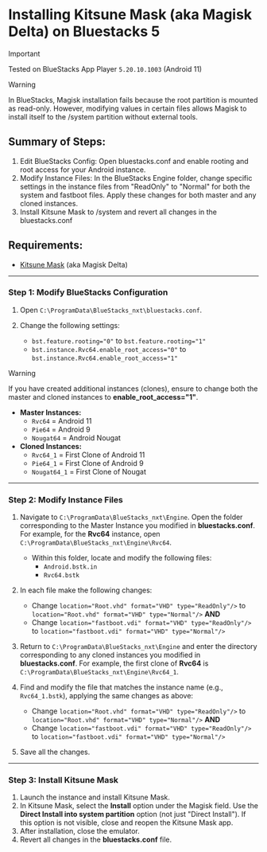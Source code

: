 # Installing Kitsune Mask (aka Magisk Delta) on Bluestacks 5

> [!IMPORTANT]
> Tested on BlueStacks App Player ```5.20.10.1003``` (Android 11)

> [!WARNING]
> In BlueStacks, Magisk installation fails because the root partition is mounted as read-only. However, modifying values in certain files allows Magisk to install itself to the /system partition without external tools.

## Summary of Steps:
1. Edit BlueStacks Config: Open bluestacks.conf and enable rooting and root access for your Android instance.
2. Modify Instance Files: In the BlueStacks Engine folder, change specific settings in the instance files from "ReadOnly" to "Normal" for both the system and fastboot files. Apply these changes for both master and any cloned instances.
3. Install Kitsune Mask to /system and revert all changes in the bluestacks.conf

## Requirements:
- [Kitsune Mask](https://github.com/HuskyDG/magisk-files/blob/main/README.md) (aka Magisk Delta)

---

### Step 1: Modify BlueStacks Configuration
1. Open ```C:\ProgramData\BlueStacks_nxt\bluestacks.conf```.

2. Change the following settings:
   - ```bst.feature.rooting="0"``` to ```bst.feature.rooting="1"```
   - ```bst.instance.Rvc64.enable_root_access="0"``` to ```bst.instance.Rvc64.enable_root_access="1"```

> [!WARNING]
> If you have created additional instances (clones), ensure to change both the master and cloned instances to **enable_root_access="1"**.
   
   - **Master Instances:**
     - ```Rvc64``` = Android 11
     - ```Pie64``` = Android 9
     - ```Nougat64``` = Android Nougat
   - **Cloned Instances:**
     - ```Rvc64_1``` = First Clone of Android 11
     - ```Pie64_1``` = First Clone of Android 9
     - ```Nougat64_1``` = First Clone of Nougat

---

### Step 2: Modify Instance Files

1. Navigate to ```C:\ProgramData\BlueStacks_nxt\Engine```. Open the folder corresponding to the Master Instance you modified in **bluestacks.conf**. For example, for the **Rvc64** instance, open ```C:\ProgramData\BlueStacks_nxt\Engine\Rvc64```.
   
   - Within this folder, locate and modify the following files:
     - ```Android.bstk.in```
     - ```Rvc64.bstk```

2. In each file make the following changes:
   - Change ```location="Root.vhd" format="VHD" type="ReadOnly"/>``` to ```location="Root.vhd" format="VHD" type="Normal"/>```
     **AND**
   - Change ```location="fastboot.vdi" format="VHD" type="ReadOnly"/>``` to ```location="fastboot.vdi" format="VHD" type="Normal"/>```

3. Return to ```C:\ProgramData\BlueStacks_nxt\Engine``` and enter the directory corresponding to any cloned instances you modified in **bluestacks.conf**. For example, the first clone of **Rvc64** is ```C:\ProgramData\BlueStacks_nxt\Engine\Rvc64_1```.

4. Find and modify the file that matches the instance name (e.g., ```Rvc64_1.bstk```), applying the same changes as above:
   - Change ```location="Root.vhd" format="VHD" type="ReadOnly"/>``` to ```location="Root.vhd" format="VHD" type="Normal"/>```
	   **AND**
   - Change ```location="fastboot.vdi" format="VHD" type="ReadOnly"/>``` to ```location="fastboot.vdi" format="VHD" type="Normal"/>```

5. Save all the changes.

---

### Step 3: Install Kitsune Mask
1. Launch the instance and install Kitsune Mask.
2. In Kitsune Mask, select the **Install** option under the Magisk field. Use the **Direct Install into system partition** option (not just "Direct Install"). If this option is not visible, close and reopen the Kitsune Mask app.
3. After installation, close the emulator.
4. Revert all changes in the **bluestacks.conf** file.
